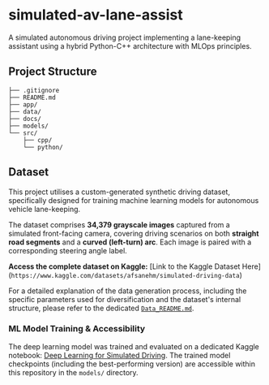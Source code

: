 # simulated-av-lane-assist
A simulated autonomous driving project implementing a lane-keeping assistant using a hybrid Python-C++ architecture with MLOps principles.

## Project Structure

```
├── .gitignore
├── README.md
├── app/
├── data/
├── docs/
├── models/
└── src/
    ├── cpp/
    └── python/
```

## Dataset

This project utilises a custom-generated synthetic driving dataset, specifically designed for training machine learning models for autonomous vehicle lane-keeping.

The dataset comprises **34,379 grayscale images** captured from a simulated front-facing camera, covering driving scenarios on both **straight road segments** and a **curved (left-turn) arc**. Each image is paired with a corresponding steering angle label.

**Access the complete dataset on Kaggle:**
[Link to the Kaggle Dataset Here] 
(`https://www.kaggle.com/datasets/afsanehm/simulated-driving-data`)

For a detailed explanation of the data generation process, including the specific parameters used for diversification and the dataset's internal structure, please refer to the dedicated [`Data_README.md`](data/README.md).

### ML Model Training & Accessibility

The deep learning model was trained and evaluated on a dedicated Kaggle notebook: [Deep Learning for Simulated Driving](https://www.kaggle.com/code/afsanehm/deep-learning-for-simulated-driving). The trained model checkpoints (including the best-performing version) are accessible within this repository in the `models/` directory.


